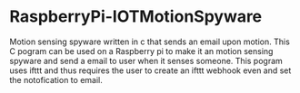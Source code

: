 # RaspberryPi-IOTMotionSpyware
Motion sensing spyware written in c that sends an email upon motion.
This C pogram can be used on a Raspberry pi to make it an motion sensing spyware and send a email to user when it senses someone.
This pogram uses ifttt and thus requires the user to create an ifttt webhook even and set the notofication to email.

